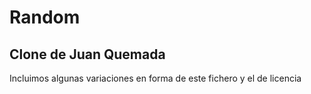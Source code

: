 # Random
## Clone de Juan Quemada

Incluimos algunas variaciones en forma de este fichero y el de licencia

